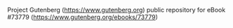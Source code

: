 Project Gutenberg (https://www.gutenberg.org) public repository for
eBook #73779 (https://www.gutenberg.org/ebooks/73779)
